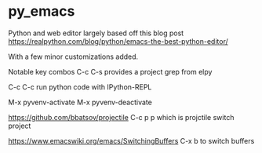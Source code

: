 # py_emacs

Python and web editor largely based off this blog post 
https://realpython.com/blog/python/emacs-the-best-python-editor/

With a few minor customizations added.

Notable key combos
C-c C-s provides a project grep from elpy 

C-c C-c run python code with IPython-REPL

M-x pyvenv-activate
M-x pyvenv-deactivate

https://github.com/bbatsov/projectile
C-c p p which is projctile switch project

https://www.emacswiki.org/emacs/SwitchingBuffers
C-x b to switch buffers
